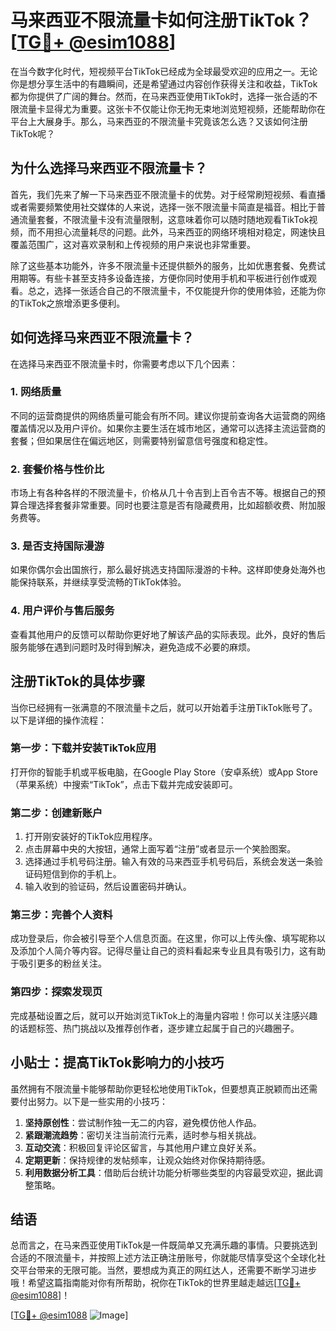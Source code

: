 # 马来西亚不限流量卡如何注册TikTok？[[TG💪+ @esim1088](https://t.me/s/esim1088)]

在当今数字化时代，短视频平台TikTok已经成为全球最受欢迎的应用之一。无论你是想分享生活中的有趣瞬间，还是希望通过内容创作获得关注和收益，TikTok都为你提供了广阔的舞台。然而，在马来西亚使用TikTok时，选择一张合适的不限流量卡显得尤为重要。这张卡不仅能让你无拘无束地浏览短视频，还能帮助你在平台上大展身手。那么，马来西亚的不限流量卡究竟该怎么选？又该如何注册TikTok呢？

## 为什么选择马来西亚不限流量卡？

首先，我们先来了解一下马来西亚不限流量卡的优势。对于经常刷短视频、看直播或者需要频繁使用社交媒体的人来说，选择一张不限流量卡简直是福音。相比于普通流量套餐，不限流量卡没有流量限制，这意味着你可以随时随地观看TikTok视频，而不用担心流量耗尽的问题。此外，马来西亚的网络环境相对稳定，网速快且覆盖范围广，这对喜欢录制和上传视频的用户来说也非常重要。

除了这些基本功能外，许多不限流量卡还提供额外的服务，比如优惠套餐、免费试用期等。有些卡甚至支持多设备连接，方便你同时使用手机和平板进行创作或观看。总之，选择一张适合自己的不限流量卡，不仅能提升你的使用体验，还能为你的TikTok之旅增添更多便利。

## 如何选择马来西亚不限流量卡？

在选择马来西亚不限流量卡时，你需要考虑以下几个因素：

### **1. 网络质量**
不同的运营商提供的网络质量可能会有所不同。建议你提前查询各大运营商的网络覆盖情况以及用户评价。如果你主要生活在城市地区，通常可以选择主流运营商的套餐；但如果居住在偏远地区，则需要特别留意信号强度和稳定性。

### **2. 套餐价格与性价比**
市场上有各种各样的不限流量卡，价格从几十令吉到上百令吉不等。根据自己的预算合理选择套餐非常重要。同时也要注意是否有隐藏费用，比如超额收费、附加服务费等。

### **3. 是否支持国际漫游**
如果你偶尔会出国旅行，那么最好挑选支持国际漫游的卡种。这样即使身处海外也能保持联系，并继续享受流畅的TikTok体验。

### **4. 用户评价与售后服务**
查看其他用户的反馈可以帮助你更好地了解该产品的实际表现。此外，良好的售后服务能够在遇到问题时及时得到解决，避免造成不必要的麻烦。

## 注册TikTok的具体步骤

当你已经拥有一张满意的不限流量卡之后，就可以开始着手注册TikTok账号了。以下是详细的操作流程：

### **第一步：下载并安装TikTok应用**
打开你的智能手机或平板电脑，在Google Play Store（安卓系统）或App Store（苹果系统）中搜索“TikTok”，点击下载并完成安装即可。

### **第二步：创建新账户**
1. 打开刚安装好的TikTok应用程序。
2. 点击屏幕中央的大按钮，通常上面写着“注册”或者显示一个笑脸图案。
3. 选择通过手机号码注册。输入有效的马来西亚手机号码后，系统会发送一条验证码短信到你的手机上。
4. 输入收到的验证码，然后设置密码并确认。

### **第三步：完善个人资料**
成功登录后，你会被引导至个人信息页面。在这里，你可以上传头像、填写昵称以及添加个人简介等内容。记得尽量让自己的资料看起来专业且具有吸引力，这有助于吸引更多的粉丝关注。

### **第四步：探索发现页**
完成基础设置之后，就可以开始浏览TikTok上的海量内容啦！你可以关注感兴趣的话题标签、热门挑战以及推荐创作者，逐步建立起属于自己的兴趣圈子。

## 小贴士：提高TikTok影响力的小技巧

虽然拥有不限流量卡能够帮助你更轻松地使用TikTok，但要想真正脱颖而出还需要付出努力。以下是一些实用的小技巧：

1. **坚持原创性**：尝试制作独一无二的内容，避免模仿他人作品。
2. **紧跟潮流趋势**：密切关注当前流行元素，适时参与相关挑战。
3. **互动交流**：积极回复评论区留言，与其他用户建立良好关系。
4. **定期更新**：保持规律的发帖频率，让观众始终对你保持期待感。
5. **利用数据分析工具**：借助后台统计功能分析哪些类型的内容最受欢迎，据此调整策略。

## 结语

总而言之，在马来西亚使用TikTok是一件既简单又充满乐趣的事情。只要挑选到合适的不限流量卡，并按照上述方法正确注册账号，你就能尽情享受这个全球化社交平台带来的无限可能。当然，要想成为真正的网红达人，还需要不断学习进步哦！希望这篇指南能对你有所帮助，祝你在TikTok的世界里越走越远[[TG💪+ @esim1088](https://t.me/s/esim1088)]！

[[TG💪+ @esim1088](https://t.me/s/esim1088) ![Image](https://i.postimg.cc/4NQfJmqS/Snipaste-2025-05-13-00-14-12.png)]